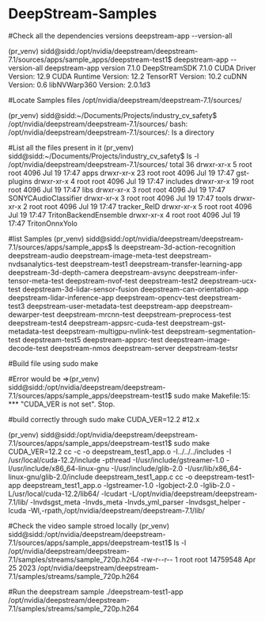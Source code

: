 # DeepStream-Samples

#Check all the dependencies versions
deepstream-app --version-all

(pr_venv) sidd@sidd:/opt/nvidia/deepstream/deepstream-7.1/sources/apps/sample_apps/deepstream-test1$ deepstream-app --version-all
deepstream-app version 7.1.0
DeepStreamSDK 7.1.0
CUDA Driver Version: 12.9
CUDA Runtime Version: 12.2
TensorRT Version: 10.2
cuDNN Version: 0.6
libNVWarp360 Version: 2.0.1d3


#Locate Samples files
/opt/nvidia/deepstream/deepstream-7.1/sources/

(pr_venv) sidd@sidd:~/Documents/Projects/industry_cv_safety$ /opt/nvidia/deepstream/deepstream-7.1/sources/
bash: /opt/nvidia/deepstream/deepstream-7.1/sources/: Is a directory

#List all the files present in it
(pr_venv) sidd@sidd:~/Documents/Projects/industry_cv_safety$ ls -l /opt/nvidia/deepstream/deepstream-7.1/sources/
total 36
drwxr-xr-x  5 root root 4096 Jul 19 17:47 apps
drwxr-xr-x 23 root root 4096 Jul 19 17:47 gst-plugins
drwxr-xr-x  4 root root 4096 Jul 19 17:47 includes
drwxr-xr-x 19 root root 4096 Jul 19 17:47 libs
drwxr-xr-x  3 root root 4096 Jul 19 17:47 SONYCAudioClassifier
drwxr-xr-x  3 root root 4096 Jul 19 17:47 tools
drwxr-xr-x  2 root root 4096 Jul 19 17:47 tracker_ReID
drwxr-xr-x  5 root root 4096 Jul 19 17:47 TritonBackendEnsemble
drwxr-xr-x  4 root root 4096 Jul 19 17:47 TritonOnnxYolo

#list Samples
(pr_venv) sidd@sidd:/opt/nvidia/deepstream/deepstream-7.1/sources/apps/sample_apps$ ls
deepstream-3d-action-recognition   deepstream-audio                deepstream-image-meta-test         deepstream-nvdsanalytics-test  deepstream-test1   deepstream-transfer-learning-app
deepstream-3d-depth-camera         deepstream-avsync               deepstream-infer-tensor-meta-test  deepstream-nvof-test           deepstream-test2   deepstream-ucx-test
deepstream-3d-lidar-sensor-fusion  deepstream-can-orientation-app  deepstream-lidar-inference-app     deepstream-opencv-test         deepstream-test3   deepstream-user-metadata-test
deepstream-app                     deepstream-dewarper-test        deepstream-mrcnn-test              deepstream-preprocess-test     deepstream-test4
deepstream-appsrc-cuda-test        deepstream-gst-metadata-test    deepstream-multigpu-nvlink-test    deepstream-segmentation-test   deepstream-test5
deepstream-appsrc-test             deepstream-image-decode-test    deepstream-nmos                    deepstream-server              deepstream-testsr

#Build file using
sudo make

#Error would be 
=>(pr_venv) sidd@sidd:/opt/nvidia/deepstream/deepstream-7.1/sources/apps/sample_apps/deepstream-test1$ sudo make
Makefile:15: *** "CUDA_VER is not set".  Stop.

#build correctly through
sudo make CUDA_VER=12.2 #12.x

(pr_venv) sidd@sidd:/opt/nvidia/deepstream/deepstream-7.1/sources/apps/sample_apps/deepstream-test1$ sudo make CUDA_VER=12.2
cc -c -o deepstream_test1_app.o -I../../../includes -I /usr/local/cuda-12.2/include -pthread -I/usr/include/gstreamer-1.0 -I/usr/include/x86_64-linux-gnu -I/usr/include/glib-2.0 -I/usr/lib/x86_64-linux-gnu/glib-2.0/include deepstream_test1_app.c
cc -o deepstream-test1-app deepstream_test1_app.o -lgstreamer-1.0 -lgobject-2.0 -lglib-2.0 -L/usr/local/cuda-12.2/lib64/ -lcudart -L/opt/nvidia/deepstream/deepstream-7.1/lib/ -lnvdsgst_meta -lnvds_meta -lnvds_yml_parser -lnvdsgst_helper -lcuda -Wl,-rpath,/opt/nvidia/deepstream/deepstream-7.1/lib/ 

#Check the video sample stroed locally
(pr_venv) sidd@sidd:/opt/nvidia/deepstream/deepstream-7.1/sources/apps/sample_apps/deepstream-test1$ ls -l /opt/nvidia/deepstream/deepstream-7.1/samples/streams/sample_720p.h264
-rw-r--r-- 1 root root 14759548 Apr 25  2023 /opt/nvidia/deepstream/deepstream-7.1/samples/streams/sample_720p.h264

#Run the deepstream sample
./deepstream-test1-app /opt/nvidia/deepstream/deepstream-7.1/samples/streams/sample_720p.h264
